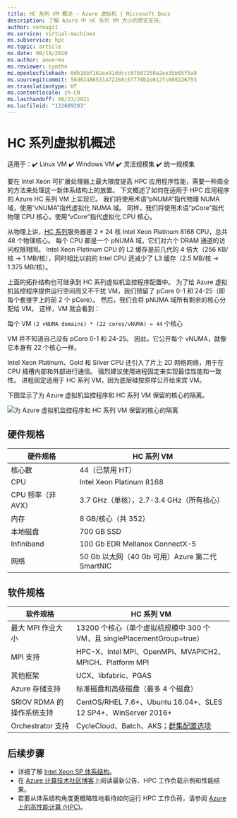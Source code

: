 ```yaml
---
title: HC 系列 VM 概述 - Azure 虚拟机 | Microsoft Docs
description: 了解 Azure 中 HC 系列 VM 大小的预览支持。
author: vermagit
ms.service: virtual-machines
ms.subservice: hpc
ms.topic: article
ms.date: 08/19/2020
ms.author: amverma
ms.reviewer: cynthn
ms.openlocfilehash: 0db18bf162ee91ddccc070d7250a2ee35b05f5a9
ms.sourcegitcommit: 58d82486531472268c5ff70b1e012fc008226753
ms.translationtype: HT
ms.contentlocale: zh-CN
ms.lasthandoff: 08/23/2021
ms.locfileid: "122689203"
---
```

# <a name="hc-series-virtual-machine-overview"></a>HC 系列虚拟机概述

适用于：:heavy_check_mark: Linux VM :heavy_check_mark: Windows VM :heavy_check_mark: 灵活规模集 :heavy_check_mark: 统一规模集

要在 Intel Xeon 可扩展处理器上最大限度提高 HPC 应用程序性能，需要一种周全的方法来处理这一新体系结构上的放置。 下文概述了如何在适用于 HPC 应用程序的 Azure HC 系列 VM 上实现它。 我们将使用术语“pNUMA”指代物理 NUMA 域，使用“vNUMA”指代虚拟化 NUMA 域。 同样，我们将使用术语“pCore”指代物理 CPU 核心，使用“vCore”指代虚拟化 CPU 核心。

从物理上讲，[HC 系列](../../hc-series.md)服务器是 2 * 24 核 Intel Xeon Platinum 8168 CPU，总共 48 个物理核心。 每个 CPU 都是一个 pNUMA 域，它们对六个 DRAM 通道的访问权限相同。 Intel Xeon Platinum CPU 的 L2 缓存是前几代的 4 倍大（256 KB/核 -> 1 MB/核），同时相比以前的 Intel CPU 还减少了 L3 缓存（2.5 MB/核 -> 1.375 MB/核）。

上面的拓扑结构也可继承到 HC 系列虚拟机监控程序配置中。 为了给 Azure 虚拟机监控程序提供运行空间而又不干扰 VM，我们预留了 pCore 0-1 和 24-25（即每个套接字上的前 2 个 pCore）。 然后，我们会将 pNUMA 域所有剩余的核心分配给 VM。 这样，VM 就会看到：

每个 VM `(2 vNUMA domains) * (22 cores/vNUMA) = 44` 个核心

VM 并不知道自己没有 pCore 0-1 和 24-25。 因此，它公开每个 vNUMA，就像它本身有 22 个核心一样。

Intel Xeon Platinum、Gold 和 Silver CPU 还引入了片上 2D 网格网络，用于在 CPU 插槽内部和外部进行通信。 强烈建议使用进程固定来实现最佳性能和一致性。 进程固定适用于 HC 系列 VM，因为底层硅按原样公开给来宾 VM。

下图显示了为 Azure 虚拟机监控程序和 HC 系列 VM 保留的核心的隔离。

![为 Azure 虚拟机监控程序和 HC 系列 VM 保留的核心的隔离](./media/architecture/hc-segregation-cores.png)

## <a name="hardware-specifications"></a>硬件规格

| 硬件规格          | HC 系列 VM                     |
|----------------------------------|----------------------------------|
| 核心数                            | 44（已禁用 HT）                 |
| CPU                              | Intel Xeon Platinum 8168         |
| CPU 频率（非 AVX）          | 3.7 GHz（单核），2.7-3.4 GHz（所有核心） |
| 内存                           | 8 GB/核心（共 352）            |
| 本地磁盘                       | 700 GB SSD                       |
| Infiniband                       | 100 Gb EDR Mellanox ConnectX-5   |
| 网络                          | 50 Gb 以太网（40 Gb 可用）Azure 第二代 SmartNIC    |

## <a name="software-specifications"></a>软件规格

| 软件规格     |HC 系列 VM           |
|-----------------------------|-----------------------|
| 最大 MPI 作业大小            | 13200 个核心（单个虚拟机规模中 300 个 VM，且 singlePlacementGroup=true）  |
| MPI 支持                 | HPC-X、Intel MPI、OpenMPI、MVAPICH2、MPICH、Platform MPI  |
| 其他框架       | UCX、libfabric、PGAS |
| Azure 存储支持       | 标准磁盘和高级磁盘（最多 4 个磁盘） |
| SRIOV RDMA 的操作系统支持   | CentOS/RHEL 7.6+、Ubuntu 16.04+、SLES 12 SP4+、WinServer 2016+  |
| Orchestrator 支持        | CycleCloud、Batch、AKS；[群集配置选项](../../sizes-hpc.md#cluster-configuration-options)  |

## <a name="next-steps"></a>后续步骤

- 详细了解 [Intel Xeon SP 体系结构](https://software.intel.com/content/www/us/en/develop/articles/intel-xeon-processor-scalable-family-technical-overview.html)。
- 在 [Azure 计算技术社区博客](https://techcommunity.microsoft.com/t5/azure-compute/bg-p/AzureCompute)上阅读最新公告、HPC 工作负载示例和性能结果。
- 若要从体系结构角度更概略性地看待如何运行 HPC 工作负荷，请参阅 [Azure 上的高性能计算 (HPC)](/azure/architecture/topics/high-performance-computing/)。
